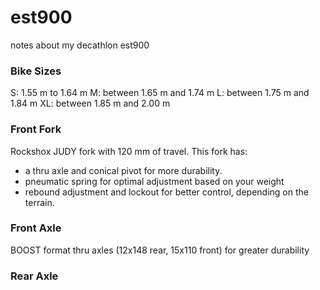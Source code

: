# est900
notes about my decathlon est900

### Bike Sizes
S: 1.55 m to 1.64 m
M: between 1.65 m and 1.74 m
L: between 1.75 m and 1.84 m
XL: between 1.85 m and 2.00 m


### Front Fork
Rockshox JUDY fork with 120 mm of travel.
This fork has:
- a thru axle and conical pivot for more durability.
- pneumatic spring for optimal adjustment based on your weight
- rebound adjustment and lockout for better control, depending on the terrain.

### Front Axle
BOOST format thru axles (12x148 rear, 15x110 front) for greater durability


### Rear Axle


